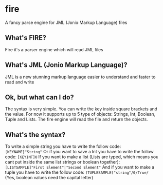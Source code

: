 # fire
A fancy parse engine for JML (Jonio Markup Language) files

<h2>What's FIRE?</h2>
<p>Fire it's a parser engine which will read JML files</p>

<h2>What's JML (Jonio Markup Language)?</h2>
<p>JML is a new stunning markup language easier to understand and faster to read and write</p>

<h2>Ok, but what can I do?</h2>
<p>The syntax is very simple. You can write the key inside square brackets and the value. For now it supports up to 5 type of objects: Strings, Int, Boolean, Tuple and Lists. The fire engine will read the file and return the objects.</p>

<h2>What's the syntax?</h2>
<p>To write a simple string you have to write the follow code:
  <code>[KEYNAME]"String"</code>
  Or if you want to save a Int you have to write the follow code:
  <code>[KEYINT]0</code>
  If you want to make a list (Lists are typed, which means you cant put inside the same list strings or boolean together):
  <code>[LISTSAMPLE]"First Element"|"Second Element"</code>
  And if you want to make a tuple you have to write the follow code:
  <code>[TUPLESAMPLE]"string"/0/True/</code>
  (Yes, boolean values need the capital letter)
</p>

